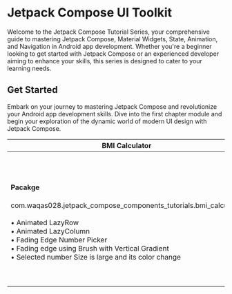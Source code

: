 # Jetpack Compose UI Toolkit

Welcome to the Jetpack Compose Tutorial Series, your comprehensive guide to mastering Jetpack Compose, Material Widgets, State, Animation, and Navigation in Android app development. Whether you're a beginner looking to get started with Jetpack Compose or an experienced developer aiming to enhance your skills, this series is designed to cater to your learning needs.

## Get Started
Embark on your journey to mastering Jetpack Compose and revolutionize your Android app development skills. Dive into the first chapter module and begin your exploration of the dynamic world of modern UI design with Jetpack Compose.


| BMI Calculator  | Preview |
| ------------- | ------------- |
| <h4>Pacakge</h4> com.waqas028.jetpack_compose_components_tutorials.bmi_calculator <br><br> • Animated LazyRow <br> • Animated LazyColumn <br> • Fading Edge Number Picker <br> • Fading edge using Brush with Vertical Gradient <br> • Selected number Size is large and its color change | <img align="right" alt="GIF" src="https://github.com/waqas028/Jetpack-Compose-UI-Tool-kit/assets/96041723/ef7e54a0-0b6a-4a13-9e7c-6d7a493517ba" width="300"/> |
|  |    |


